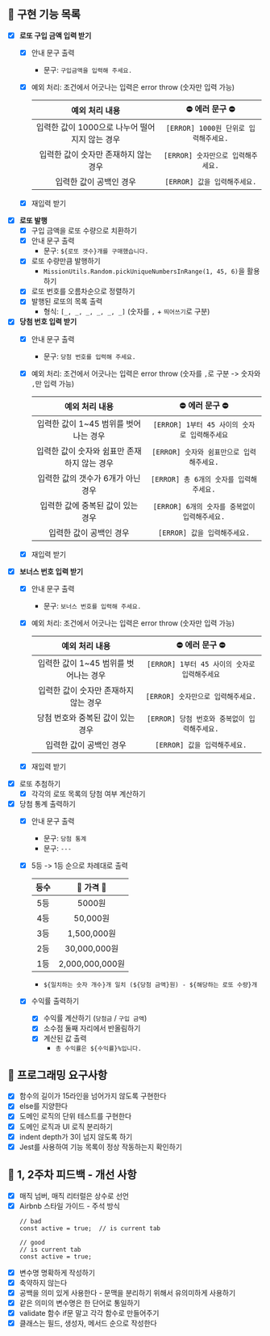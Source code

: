 ## 📁 구현 기능 목록
- [X] **로또 구입 금액 입력 받기**
  - [X] 안내 문구 출력
    - 문구: `구입금액을 입력해 주세요.`
  - [X] 예외 처리: 조건에서 어긋나는 입력은 error throw (숫자만 입력 가능)

    | 예외 처리 내용 | ⛔️ 에러 문구 ⛔️ |
    | :-------------: | :-----------: |
    | 입력한 값이 1000으로 나누어 떨어지지 않는 경우 | `[ERROR] 1000원 단위로 입력해주세요.` |
    | 입력한 값이 숫자만 존재하지 않는 경우 | `[ERROR] 숫자만으로 입력해주세요.` |
    | 입력한 값이 공백인 경우 | `[ERROR] 값을 입력해주세요.` |
  - [X] 재입력 받기
- [X] **로또 발행**
  - [X] 구입 금액을 로또 수량으로 치환하기
  - [X] 안내 문구 출력
    - 문구: `${로또 갯수}개를 구매했습니다.`
  - [X] 로또 수량만큼 발행하기
    - `MissionUtils.Random.pickUniqueNumbersInRange(1, 45, 6)`을 활용하기
  - [X] 로또 번호를 오름차순으로 정렬하기
  - [X] 발행된 로또의 목록 출력
    - 형식: `[_, _, _, _, _, _]` (숫자를 `,` + `띄어쓰기`로 구분)
- [X] **당첨 번호 입력 받기**
  - [X] 안내 문구 출력
    - 문구: `당첨 번호를 입력해 주세요.`
  - [X] 예외 처리: 조건에서 어긋나는 입력은 error throw (숫자를 `,`로 구분 -> 숫자와 `,`만 입력 가능)

    | 예외 처리 내용 | ⛔️ 에러 문구 ⛔️ |
    | :-------------: | :-----------: |
    | 입력한 값이 1~45 범위를 벗어나는 경우 | `[ERROR] 1부터 45 사이의 숫자로 입력해주세요` |
    | 입력한 값이 숫자와 쉼표만 존재하지 않는 경우 | `[ERROR] 숫자와 쉼표만으로 입력해주세요.` |
    | 입력한 값의 갯수가 6개가 아닌 경우 | `[ERROR] 총 6개의 숫자를 입력해주세요.` |
    | 입력한 값에 중복된 값이 있는 경우 | `[ERROR] 6개의 숫자를 중복없이 입력해주세요.` |
    | 입력한 값이 공백인 경우 | `[ERROR] 값을 입력해주세요.` |
  - [X] 재입력 받기
- [X] **보너스 번호 입력 받기**
  - [X] 안내 문구 출력
    - 문구: `보너스 번호를 입력해 주세요.`
  - [X] 예외 처리: 조건에서 어긋나는 입력은 error throw (숫자만 입력 가능)

    | 예외 처리 내용 | ⛔️ 에러 문구 ⛔️ |
    | :-------------: | :-----------: |
    | 입력한 값이 1~45 범위를 벗어나는 경우 | `[ERROR] 1부터 45 사이의 숫자로 입력해주세요` |
    | 입력한 값이 숫자만 존재하지 않는 경우 | `[ERROR] 숫자만으로 입력해주세요.` |
    | 당첨 번호와 중복된 값이 있는 경우 | `[ERROR] 당첨 번호와 중복없이 입력해주세요.` |
    | 입력한 값이 공백인 경우 | `[ERROR] 값을 입력해주세요.` |
  - [X] 재입력 받기
- [X] 로또 추첨하기
  - [X] 각각의 로또 목록의 당첨 여부 계산하기
- [X] 당첨 통계 출력하기
  - [X] 안내 문구 출력
    - 문구: `당첨 통계`
    - 문구: `---`
  - [X] 5등 -> 1등 순으로 차례대로 출력

    | 등수 | 💸 가격 💸 |
    | :----: | :----: |
    | 5등 | 5000원 |
    | 4등 | 50,000원 |
    | 3등 | 1,500,000원 |
    | 2등 | 30,000,000원 |
    | 1등 | 2,000,000,000원 |
    - `${일치하는 숫자 개수}개 일치 (${당첨 금액}원) - ${해당하는 로또 수량}개`
  - [X] 수익률 출력하기
    - [X] 수익률 계산하기 (`당첨금` / `구입 금액`)
    - [X] 소수점 둘째 자리에서 반올림하기
    - [X] 계산된 값 출력
      - `총 수익률은 ${수익률}%입니다.`
    

## 💫 프로그래밍 요구사항
- [X] 함수의 길이가 15라인을 넘어가지 않도록 구현한다
- [X] else를 지양한다
- [X] 도메인 로직의 단위 테스트를 구현한다
- [X] 도메인 로직과 UI 로직 분리하기
- [X] indent depth가 3이 넘지 않도록 하기
- [X] Jest를 사용하여 기능 목록이 정상 작동하는지 확인하기

## 🧚 1, 2주차 피드백 - 개선 사항
- [X] 매직 넘버, 매직 리터럴은 상수로 선언
- [X] Airbnb 스타일 가이드 - 주석 방식
  ```
  // bad
  const active = true;  // is current tab

  // good
  // is current tab
  const active = true;
  ```
- [X] 변수명 명확하게 작성하기
- [X] 축약하지 않는다
- [X] 공백을 의미 있게 사용한다 - 문맥을 분리하기 위해서 유의미하게 사용하기
- [X] 같은 의미의 변수명은 한 단어로 통일하기
- [X] validate 함수 if문 말고 각각 함수로 만들어주기
- [X] 클래스는 필드, 생성자, 메서드 순으로 작성한다
